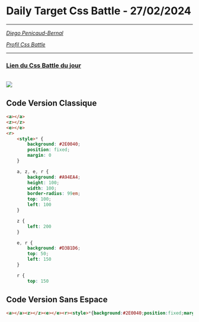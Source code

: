 # Daily Target Css Battle - 27/02/2024

<hr>

[<em>Diego Penicaud-Bernal</em>](https://github.com/Diego-PB)

[<em>Profil Css Battle</em>](https://cssbattle.dev/player/diegopb)

<hr>

### [Lien du Css Battle du jour](https://cssbattle.dev/play/qfqUXKppS9FkIoQpOUkj)

<br>
<img src="https://firebasestorage.googleapis.com/v0/b/cssbattleapp.appspot.com/o/user%2Fummd3POvEDfFyeFvVdOMG3OOrwE2%2Ftargets%2Ftarget_p0WUACe.png?alt=media">

## Code Version Classique

```html
<a></a>
<z></z>
<e></e>
<r>
    <style>* {
        background: #2E0040;
        position: fixed;
        margin: 0
    }

    a, z, e, r {
        background: #A94EA4;
        height: 100;
        width: 100;
        border-radius: 99em;
        top: 100;
        left: 100
    }

    z {
        left: 200
    }

    e, r {
        background: #D3B1D6;
        top: 50;
        left: 150
    }

    r {
        top: 150
```

## Code Version Sans Espace

```html
<a></a><z></z><e></e><r><style>*{background:#2E0040;position:fixed;margin:0}a,z,e,r{background:#A94EA4;height:100;width:100;border-radius:99em;top:100;left:100}z{left:200}e,r{background:#D3B1D6;top:50;left:150}r{top:150
```